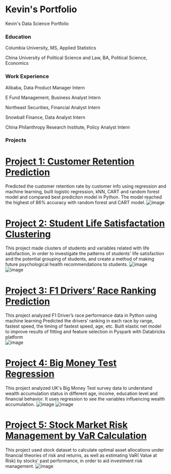 # Kevin's Portfolio
Kevin's Data Science Portfolio

### Education

Columbia University, MS, Applied Statistics

China University of Political Science and Law, BA, Political Science, Economics

### Work Experience

Alibaba, Data Product Manager Intern

E Fund Management, Business Analyst Intern

Northeast Securities, Financial Analyst Intern

Snowball Finance, Data Analyst Intern

China Philanthropy Research Institute, Policy Analyst Intern

### Projects

# [Project 1: Customer Retention Prediction](https://github.com/kevinz-git/customer_retention_predicion_logistic_knn_CART_RF/blob/main/docs/hudm-project.ipynb)
Predicted the customer retention rate by customer info using regression and machine learning, built logistic regression, kNN, CART and random forest model and compared best prediciton model in Python. The model reached the highest of 86% accuracy with random forest and CART model.
![image](https://github.com/kevinz-git/kevinz-git.github.io/assets/123676596/5ae2519c-8031-4b8c-8b38-da951ad7ced0)


# [Project 2: Student Life Satisfactation Clustering](https://kevinz-git.github.io/student_life_satisfaction_clustering/)
This project made clusters of students and variables related with life satisfaction, in order to investigate the patterns of students' life satisfaction and the potential grouping of students, and create a method of making future psychological health recommendations to students.
![image](https://github.com/kevinz-git/kevinz-git.github.io/assets/123676596/3742fed2-b8ca-433d-8d64-d0ce28f207cc)
![image](https://github.com/kevinz-git/kevinz-git.github.io/assets/123676596/feff582e-2a30-4b13-b585-3e1e3eec8f27)


# [Project 3: F1 Drivers’ Race Ranking Prediction](https://github.com/kevinz-git/F1_driver_ranking_prediction_elastic_net_regression/blob/main/Elastic-Net%20Regression%20Models.py)            
This project analyzed F1 Driver’s race performance data in Python using machine learning 
Predicted the drivers’ ranking in each race by range, fastest speed, the timing of fastest speed, age, etc. Built elastic net model to improve results of fitting and feature selection in Pyspark with Databricks platform                                  
![image](https://github.com/kevinz-git/kevinz-git.github.io/assets/123676596/5743d48a-3d39-45b7-ba0a-0d07c9f957d3)


# [Project 4: Big Money Test Regression](https://kevinz-git.github.io/big_money_test_regression/)
This project analyzed UK's Big Money Test survey data to understand wealth accumulation status in different age, income, education level and financial behavior. It uses regression to see the variables influencing wealth accumulation.
![image](https://github.com/kevinz-git/Kev_Portfolio/assets/123676596/08856c3d-3cb8-497f-a0aa-d994faf3ed2a)
![image](https://github.com/kevinz-git/Kev_Portfolio/assets/123676596/10b1ad8f-1363-4a31-af32-c862f793070d)

# [Project 5: Stock Market Risk Management by VaR Calculation](https://kevinz-git.github.io/stock_market_risk_management_by_VaR_calculation/)
This project used stock dataset to calculate optimal asset allocations under financial theories of risk and returns, as well as estimating VaR( Value at Risk) by stocks' past performance, in order to aid investment risk management. 
![image](https://github.com/kevinz-git/kevinz-git.github.io/assets/123676596/7fb654e7-d17a-4255-9c72-91187f3fcf6c)









 
